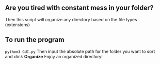 ## Are you tired with constant mess in your folder?
Then this script  will organize any directory based on the file types (extensions)
## To run the program
```python3 GUI.py```
Then input the absolute path for the folder you want to sort and click **Organize**
Enjoy an organized directory!
